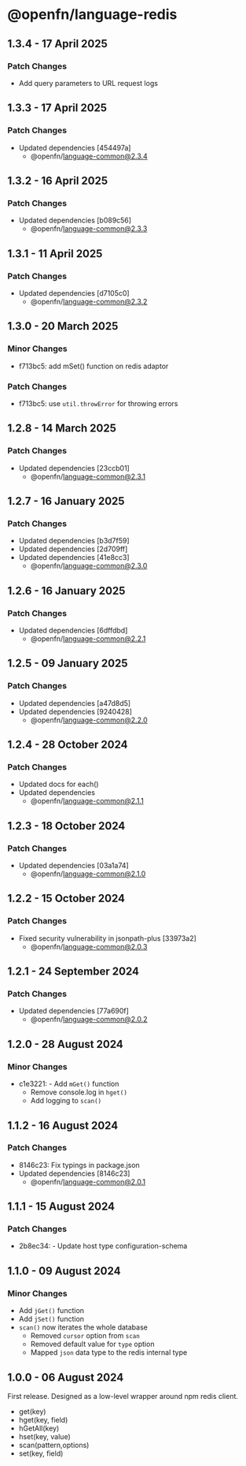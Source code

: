 # @openfn/language-redis

## 1.3.4 - 17 April 2025

### Patch Changes

* Add query parameters to URL request logs

## 1.3.3 - 17 April 2025

### Patch Changes

* Updated dependencies \[454497a]
  * @openfn/language-common@2.3.4

## 1.3.2 - 16 April 2025

### Patch Changes

* Updated dependencies \[b089c56]
  * @openfn/language-common@2.3.3

## 1.3.1 - 11 April 2025

### Patch Changes

* Updated dependencies \[d7105c0]
  * @openfn/language-common@2.3.2

## 1.3.0 - 20 March 2025

### Minor Changes

* f713bc5: add mSet() function on redis adaptor

### Patch Changes

* f713bc5: use `util.throwError` for throwing errors

## 1.2.8 - 14 March 2025

### Patch Changes

* Updated dependencies \[23ccb01]
  * @openfn/language-common@2.3.1

## 1.2.7 - 16 January 2025

### Patch Changes

* Updated dependencies \[b3d7f59]
* Updated dependencies \[2d709ff]
* Updated dependencies \[41e8cc3]
  * @openfn/language-common@2.3.0

## 1.2.6 - 16 January 2025

### Patch Changes

* Updated dependencies \[6dffdbd]
  * @openfn/language-common@2.2.1

## 1.2.5 - 09 January 2025

### Patch Changes

* Updated dependencies \[a47d8d5]
* Updated dependencies \[9240428]
  * @openfn/language-common@2.2.0

## 1.2.4 - 28 October 2024

### Patch Changes

* Updated docs for each()
* Updated dependencies
  * @openfn/language-common@2.1.1

## 1.2.3 - 18 October 2024

### Patch Changes

* Updated dependencies \[03a1a74]
  * @openfn/language-common@2.1.0

## 1.2.2 - 15 October 2024

### Patch Changes

* Fixed security vulnerability in jsonpath-plus \[33973a2]
  * @openfn/language-common@2.0.3

## 1.2.1 - 24 September 2024

### Patch Changes

* Updated dependencies \[77a690f]
  * @openfn/language-common@2.0.2

## 1.2.0 - 28 August 2024

### Minor Changes

* c1e3221: - Add `mGet()` function
  * Remove console.log in `hget()`
  * Add logging to `scan()`

## 1.1.2 - 16 August 2024

### Patch Changes

* 8146c23: Fix typings in package.json
* Updated dependencies \[8146c23]
  * @openfn/language-common@2.0.1

## 1.1.1 - 15 August 2024

### Patch Changes

* 2b8ec34: - Update host type configuration-schema

## 1.1.0 - 09 August 2024

### Minor Changes

* Add `jGet()` function
* Add `jSet()` function
* `scan()` now iterates the whole database
  * Removed `cursor` option from `scan`
  * Removed default value for `type` option
  * Mapped `json` data type to the redis internal type

## 1.0.0 - 06 August 2024

First release. Designed as a low-level wrapper around npm redis client.

* get(key)
* hget(key, field)
* hGetAll(key)
* hset(key, value)
* scan(pattern,options)
* set(key, field)
